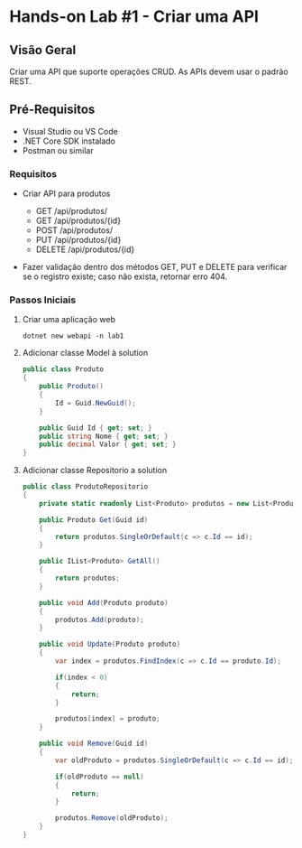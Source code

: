 # Hands-on Lab #1 - Criar uma API

## Visão Geral
Criar uma API que suporte operações CRUD. As APIs devem usar o padrão REST.

## Pré-Requisitos
- Visual Studio ou VS Code
- .NET Core SDK instalado
- Postman ou similar

### Requisitos

- Criar API para produtos
    - GET /api/produtos/
    - GET /api/produtos/{id}
    - POST /api/produtos/
    - PUT /api/produtos/{id}
    - DELETE /api/produtos/{id}

- Fazer validação dentro dos métodos GET, PUT e DELETE para verificar se o registro existe; caso não exista, retornar erro 404.

### Passos Iniciais

1. Criar uma aplicação web
    ```
    dotnet new webapi -n lab1
    ```

2. Adicionar classe Model à solution
    ```csharp
    public class Produto
    {
        public Produto()
        {
            Id = Guid.NewGuid();
        }

        public Guid Id { get; set; }
        public string Nome { get; set; }
        public decimal Valor { get; set; }
    }
    ```

3. Adicionar classe Repositorio a solution
    ```csharp
    public class ProdutoRepositorio
    {
        private static readonly List<Produto> produtos = new List<Produto>();

        public Produto Get(Guid id)
        {
            return produtos.SingleOrDefault(c => c.Id == id);
        }

        public IList<Produto> GetAll()
        {
            return produtos;
        }

        public void Add(Produto produto)
        {
            produtos.Add(produto);
        }

        public void Update(Produto produto)
        {
            var index = produtos.FindIndex(c => c.Id == produto.Id);

            if(index < 0)
            {
                return;
            }

            produtos[index] = produto;
        }

        public void Remove(Guid id)
        {
            var oldProduto = produtos.SingleOrDefault(c => c.Id == id);

            if(oldProduto == null)
            {
                return;
            }

            produtos.Remove(oldProduto);
        }
    }
    ```